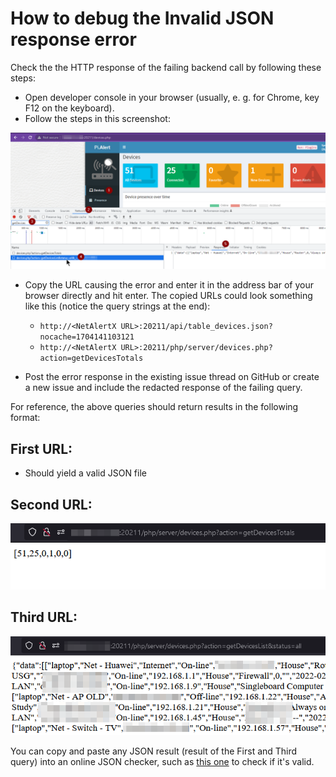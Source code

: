 # How to debug the Invalid JSON response error

Check the the HTTP response of the failing backend call by following these steps:

- Open developer console in your browser (usually, e. g. for Chrome, key F12 on the keyboard).
- Follow the steps in this screenshot: 

![F12DeveloperConsole][F12DeveloperConsole]

- Copy the URL causing the error and enter it in the address bar of your browser directly and hit enter. The copied URLs could look something like this (notice the query strings at the end):
  - `http://<NetAlertX URL>:20211/api/table_devices.json?nocache=1704141103121`
  - `http://<NetAlertX URL>:20211/php/server/devices.php?action=getDevicesTotals`


- Post the error response in the existing issue thread on GitHub or create a new issue and include the redacted response of the failing query.

For reference, the above queries should return results in the following format:

## First URL:

- Should yield a valid JSON file

## Second URL:

![array][array]

## Third URL:

![json][json]

You can copy and paste any JSON result (result of the First and Third query) into an online JSON checker, such as [this one](https://jsonchecker.com/) to check if it's valid.


[F12DeveloperConsole]:    ./img/DEBUG/Invalid_JSON_repsonse_debug.png           "F12DeveloperConsole"
[array]:                  ./img/DEBUG/array_result_example.png                  "array"
[json]:                   ./img/DEBUG/JSON_result_example.png                   "json"

